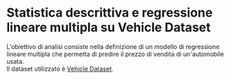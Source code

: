 # Statistica descrittiva e regressione lineare multipla su Vehicle Dataset

L'obiettivo di analisi consiste nella definizione di un modello di regressione lineare multipla che permetta di predire il prezzo di vendita di un'automobile usata. <br/>
Il dataset utilizzato è [Vehicle Dataset](https://www.kaggle.com/nehalbirla/vehicle-dataset-from-cardekho).
